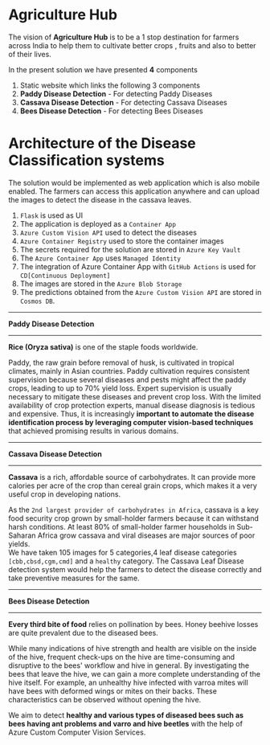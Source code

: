 # Agriculture Hub                

The vision of **Agriculture Hub**  is to be a 1 stop destination for farmers across India to help them to cultivate better crops , fruits and also to better of their lives.    

In the present solution we have presented **4** components 

1. Static website which links the following 3 components   
2. **Paddy Disease Detection** -  For detecting Paddy Diseases   
3. **Cassava Disease Detection** -  For detecting Cassava Diseases   
4. **Bees Disease Detection** -  For detecting Bees Diseases         

# Architecture of the Disease Classification systems       

The solution would be implemented as web application which is also mobile enabled. The farmers can
access this application anywhere and can upload the images to detect the disease in the cassava leaves.     
1. `Flask` is used as UI            
2. The application is deployed as a `Container App`        
3. `Azure Custom Vision API` used to detect the  diseases      
4. `Azure Container Registry` used to store the container images    
5. The secrets required for the solution are stored in `Azure Key Vault`
6. The `Azure Container App` uses `Managed Identity`       
7. The integration of Azure Container App with `GitHub Actions` is used for `CD[Continuous
Deployment]`       
8. The images are stored in the `Azure Blob Storage `      
9. The predictions obtained from the `Azure Custom Vision API` are stored in `Cosmos DB`.   



<hr/>

**Paddy Disease Detection**

<hr/>

**Rice (Oryza sativa)** is one of the staple foods worldwide.    

Paddy, the raw grain before removal of husk, is cultivated in tropical climates, mainly in Asian countries. Paddy cultivation requires consistent supervision because several diseases and pests might affect the paddy crops, leading to up to 70% yield loss. Expert supervision is usually necessary to mitigate these diseases and prevent crop loss. With the limited availability of crop protection experts, manual disease diagnosis is tedious and expensive. Thus, it is increasingly **important to automate the disease identification process by leveraging computer vision-based techniques** that achieved promising results in various domains.              


<hr/>

**Cassava Disease Detection**

<hr/>

**Cassava** is a rich, affordable source of carbohydrates. It can provide more calories per acre of the
crop than cereal grain crops, which makes it a very useful crop in developing nations.             

As the `2nd largest provider of carbohydrates in Africa`, cassava is a key food security crop grown
by small-holder farmers because it can withstand harsh conditions. At least 80% of small-holder
farmer households in Sub-Saharan Africa grow cassava and viral diseases are major sources of poor
yields.             
We have taken 105 images for 5 categories,4 leaf disease categories   
`[cbb,cbsd,cgm,cmd]` and a
`healthy` category. The Cassava Leaf Disease detection system would help the farmers to detect the
disease correctly and take preventive measures for the same.       

<hr/>

**Bees Disease Detection**

<hr/>        

**Every third bite of food** relies on pollination by bees. Honey beehive losses are quite prevalent due to the diseased bees.         

While many indications of hive strength and health are visible on the inside of the hive, frequent check-ups on the hive are time-consuming and disruptive to the bees' workflow and hive in general. By investigating the bees that leave the hive, we can gain a more complete understanding of the hive itself. For example, an unhealthy hive infected with varroa mites will have bees with deformed wings or mites on their backs. These characteristics can be observed without opening the hive.

We aim to detect **healthy and various types of diseased bees such as bees having ant problems and varro and hive beetles** with the help of Azure Custom Computer Vision Services.


